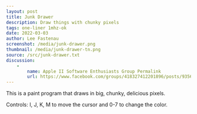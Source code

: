 ```yaml
---
layout: post
title: Junk Drawer
description: Draw things with chunky pixels
tags: one-liner 1mhz-ok
date: 2022-03-03
author: Lee Fastenau
screenshot: /media/junk-drawer.png
thumbnail: /media/junk-drawer-tn.png
source: /src/junk-drawer.txt
discussion:
    -
        name: Apple II Software Enthusiasts Group Permalink
        url: https://www.facebook.com/groups/418327412201896/posts/935604477140851/
---
```


This is a paint program that draws in big, chunky, delicious pixels.

Controls: I, J, K, M to move the cursor and 0-7 to change the color.